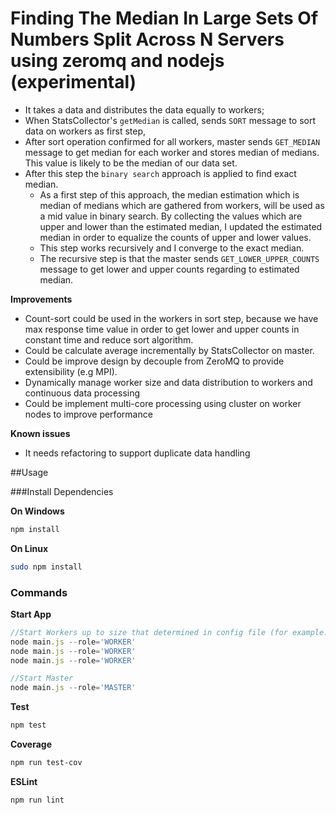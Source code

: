 Finding The Median In Large Sets Of Numbers Split Across N Servers using zeromq and nodejs (experimental)
=====================================

- It takes a data and distributes the data equally to workers;
- When StatsCollector's `getMedian` is called, sends `SORT` message to sort data on workers as first step,
- After sort operation confirmed for all workers, master sends `GET_MEDIAN` message to get median for each worker and stores median of medians. This value is likely  to be the median of our data set.
- After this step the `binary search` approach is applied to find exact median.
  - As a first step of this approach, the median estimation which is median of medians which are gathered from workers, will be used as a mid value in binary search.
    By collecting the values which are upper and lower than the estimated median, I updated the estimated median in order to equalize the counts of upper and lower values. 
  - This step works recursively and I converge to the exact median.
  - The recursive step is that the master sends `GET_LOWER_UPPER_COUNTS` message to get lower and upper counts regarding to estimated median.
 
**Improvements**
 - Count-sort could be used in the workers in sort step, because we have max response time value in order to get lower and upper counts in constant time and reduce sort algorithm.
 - Could be calculate average incrementally by StatsCollector on master.
 - Could be improve design by decouple from ZeroMQ to provide extensibility (e.g MPI).
 - Dynamically manage worker size and data distribution to workers and continuous data processing
 - Could be implement multi-core processing using cluster on worker nodes to improve performance
 
**Known issues**
 - It needs refactoring to support duplicate data handling
 
 ##Usage
 
 ###Install Dependencies
 
 **On Windows**
 ```sh
 npm install
 ```
 
 **On Linux**
 ```sh
 sudo npm install
 ```

 ### Commands
 
 **Start App**
 ```js
//Start Workers up to size that determined in config file (for example:3)
node main.js --role='WORKER'
node main.js --role='WORKER'
node main.js --role='WORKER'

//Start Master
node main.js --role='MASTER'
 ```
 
 **Test**
 ```sh
 npm test
 ```
 
 **Coverage**
 ```sh
 npm run test-cov
 ```
 
 **ESLint**
 ```sh
 npm run lint
 ```